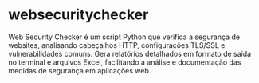 # websecuritychecker
Web Security Checker é um script Python que verifica a segurança de websites, analisando cabeçalhos HTTP, configurações TLS/SSL e vulnerabilidades comuns. Gera relatórios detalhados em formato de saída no terminal e arquivos Excel, facilitando a análise e documentação das medidas de segurança em aplicações web.
